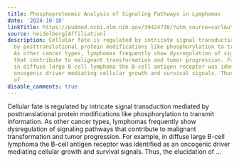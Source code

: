 ```yaml
---
title: Phosphoproteomic Analysis of Signaling Pathways in Lymphomas
date: '2024-10-18'
linkTitle: https://pubmed.ncbi.nlm.nih.gov/39424730/?utm_source=curl&utm_medium=rss&utm_campaign=pubmed-2&utm_content=1FakS-2QOkCT8HsMOQP1bCRQ4YzyumYOmxmF0moLsQ3dFB1E9V&fc=20220326224207&ff=20241019190408&v=2.18.0.post9+e462414
source: heidelberg[Affiliation]
description: Cellular fate is regulated by intricate signal transduction mediated
  by posttranslational protein modifications like phosphorylation to transmit information.
  As other cancer types, lymphomas frequently show dysregulation of signaling pathways
  that contribute to malignant transformation and tumor progression. For example,
  in diffuse large B-cell lymphoma the B-cell antigen receptor was identified as an
  oncogenic driver mediating cellular growth and survival signals. Thus, the elucidation
  of ...
disable_comments: true
---
```

Cellular fate is regulated by intricate signal transduction mediated by posttranslational protein modifications like phosphorylation to transmit information. As other cancer types, lymphomas frequently show dysregulation of signaling pathways that contribute to malignant transformation and tumor progression. For example, in diffuse large B-cell lymphoma the B-cell antigen receptor was identified as an oncogenic driver mediating cellular growth and survival signals. Thus, the elucidation of ...